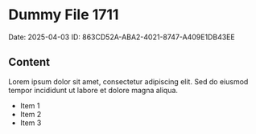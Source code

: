 # Dummy File 1711

Date: 2025-04-03
ID: 863CD52A-ABA2-4021-8747-A409E1DB43EE

## Content

Lorem ipsum dolor sit amet, consectetur adipiscing elit.
Sed do eiusmod tempor incididunt ut labore et dolore magna aliqua.

* Item 1
* Item 2
* Item 3

